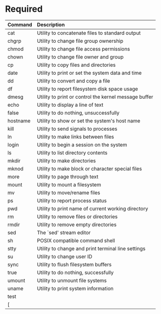 # Required

|Command  | Description                                          |
|:--------|:-----------------------------------------------------|
|cat      |Utility to concatenate files to standard output       |
|chgrp    |Utility to change file group ownership                |
|chmod    |Utility to change file access permissions             |
|chown    |Utility to change file owner and group                |
|cp       |Utility to copy files and directories                 |
|date     |Utility to print or set the system data and time      |
|dd       |Utility to convert and copy a file                    |
|df       |Utility to report filesystem disk space usage         |
|dmesg    |Utility to print or control the kernel message buffer |
|echo     |Utility to display a line of text                     |
|false    |Utility to do nothing, unsuccessfully                 |
|hostname |Utility to show or set the system's host name         |
|kill     |Utility to send signals to processes                  |
|ln	      |Utility to make links between files                   |
|login    |Utility to begin a session on the system              |
|ls       |Utility to list directory contents                    |
|mkdir    |Utility to make directories                           |
|mknod    |Utility to make block or character special files      |
|more     |Utility to page through text                          |
|mount    |Utility to mount a filesystem                         |
|mv       |Utility to move/rename files                          |
|ps       |Utility to report process status                      |
|pwd      |Utility to print name of current working directory    |
|rm	      |Utility to remove files or directories                |
|rmdir    |Utility to remove empty directories                   |
|sed      |The `sed' stream editor                               |
|sh       |POSIX compatible command shell                        |
|stty     |Utility to change and print terminal line settings    |
|su       |Utility to change user ID                             |
|sync     |Utility to flush filesystem buffers                   |
|true     |Utility to do nothing, successfully                   |
|umount   |Utility to unmount file systems                       |
|uname    |Utility to print system information                   |
|test     |                                                      |
|[        |                                                      |
